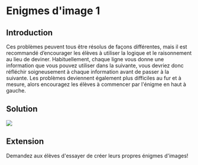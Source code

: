 # Enigmes d'image 1

## Introduction

Ces problèmes peuvent tous être résolus de façons différentes, mais il est recommandé d’encourager les élèves à utiliser la logique et le raisonnement au lieu de deviner. Habituellement, chaque ligne vous donne une information que vous pouvez utiliser dans la suivante, vous devriez donc réfléchir soigneusement à chaque information avant de passer à la suivante. Les problèmes deviennent également plus difficiles au fur et à mesure, alors encouragez les élèves à commencer par l'énigme en haut à gauche.

## Solution

![](https://github.com/supportingami/sami-maths-club/blob/master/maths-club-pack/images/picture-puzzles-1-2.png?raw=true)

## Extension

Demandez aux élèves d'essayer de créer leurs propres énigmes d'images!